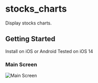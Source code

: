 # stocks_charts

Display stocks charts.

## Getting Started

Install on iOS or Android
Tested on iOS 14

### Main Screen
<img src="https://github.com/ronenniv/images/blob/main/Simulator_Screen_Shot_iPhone_11_%202020-10-29.png" title="Main Screen">


